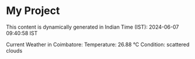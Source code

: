 # My Project

This content is dynamically generated in Indian Time (IST): 2024-06-07 09:40:58 IST


Current Weather in Coimbatore:
Temperature: 26.88 °C
Condition: scattered clouds
